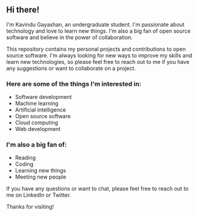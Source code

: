 ## Hi there!

I'm Kavindu Gayashan, an undergraduate student. I'm passionate about technology and love to learn new things. I'm also a big fan of open source software and believe in the power of collaboration.

This repository contains my personal projects and contributions to open source software. I'm always looking for new ways to improve my skills and learn new technologies, so please feel free to reach out to me if you have any suggestions or want to collaborate on a project.

### Here are some of the things I'm interested in:

* Software development
* Machine learning
* Artificial intelligence
* Open source software
* Cloud computing
* Web development

### I'm also a big fan of:

* Reading
* Coding
* Learning new things
* Meeting new people

If you have any questions or want to chat, please feel free to reach out to me on LinkedIn or Twitter.

Thanks for visiting!

